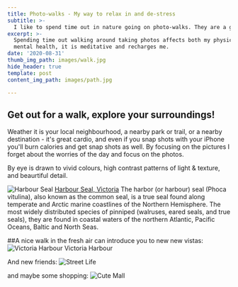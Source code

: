 ```yaml
---
title: Photo-walks - My way to relax in and de-stress
subtitle: >-
  I like to spend time out in nature going on photo-walks. They are a great way to get some exercize, get out of my head, and document the world around me.
excerpt: >-
  Spending time out walking around taking photos affects both my physical and
  mental health, it is meditative and recharges me. 
date: '2020-08-31'
thumb_img_path: images/walk.jpg
hide_header: true
template: post
content_img_path: images/path.jpg

---
```


## Get out for a walk, explore your surroundings!
Weather it is your local neighbourhood, a nearby park or trail, or a nearby destination - it's great cardio, and even if you snap shots with your iPhone you'll burn calories and get snap shots as well. By focusing on the pictures I forget about the worries of the day and focus on the photos. 

By eye is drawn to vivid colours, high contrast patterns of light & texture, and beaurtiful detail.  

![Harbour Seal](/images/seal.jpg)
[Harbour Seal, Victoria](https://en.wikipedia.org/wiki/Harbor_seal)
The harbor (or harbour) seal (Phoca vitulina), also known as the common seal, is a true seal found along temperate and Arctic marine coastlines of the Northern Hemisphere. The most widely distributed species of pinniped (walruses, eared seals, and true seals), they are found in coastal waters of the northern Atlantic, Pacific Oceans, Baltic and North Seas.

##A nice walk in the fresh air can introduce you to new new vistas: 
![Victoria Harbour](/images/harbour.jpg)
Victoria Harbour

And new friends:
![Street Life](/images/street_life.jpg)

and maybe some shopping:
![Cute Mall](/images/mall.jpg)

